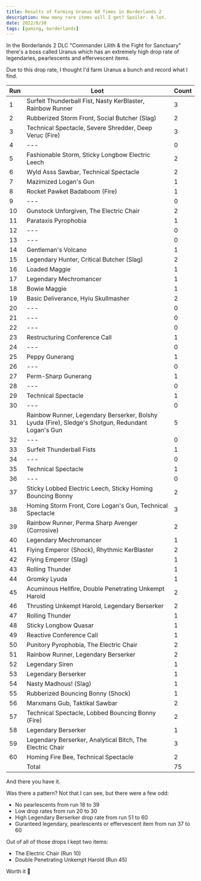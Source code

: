 ```yaml
---
title: Results of Farming Uranus 60 Times in Borderlands 2
description: How many rare items will I get? Spoiler. A lot.
date: 2022/8/30
tags: [gaming, borderlands]
---
```


In the Borderlands 2 DLC "Commander Lilith & the Fight for Sanctuary" there's a
boss called Uranus which has an extremely high drop rate of legendaries,
pearlescents and effervescent items.

Due to this drop rate, I thought I'd farm Uranus a bunch and record what I find.

| Run | Loot                                                                                              | Count |
| --- | ------------------------------------------------------------------------------------------------- | ----- |
| 1   | Surfeit Thunderball Fist, Nasty KerBlaster, Rainbow Runner                                        | 3     |
| 2   | Rubberized Storm Front, Social Butcher (Slag)                                                     | 2     |
| 3   | Technical Spectacle, Severe Shredder, Deep Veruc (Fire)                                           | 3     |
| 4   | ---                                                                                               | 0     |
| 5   | Fashionable Storm, Sticky Longbow Electric Leech                                                  | 2     |
| 6   | Wyld Asss Sawbar, Technical Spectacle                                                             | 2     |
| 7   | Mazimized Logan's Gun                                                                             | 1     |
| 8   | Rocket Pawket Badaboom (Fire)                                                                     | 1     |
| 9   | ---                                                                                               | 0     |
| 10  | Gunstock Unforgiven, The Electric Chair                                                           | 2     |
| 11  | Parataxis Pyrophobia                                                                              | 1     |
| 12  | ---                                                                                               | 0     |
| 13  | ---                                                                                               | 0     |
| 14  | Gentleman's Volcano                                                                               | 1     |
| 15  | Legendary Hunter, Critical Butcher (Slag)                                                         | 2     |
| 16  | Loaded Maggie                                                                                     | 1     |
| 17  | Legendary Mechromancer                                                                            | 1     |
| 18  | Bowie Maggie                                                                                      | 1     |
| 19  | Basic Deliverance, Hyiu Skullmasher                                                               | 2     |
| 20  | ---                                                                                               | 0     |
| 21  | ---                                                                                               | 0     |
| 22  | ---                                                                                               | 0     |
| 23  | Restructuring Conference Call                                                                     | 1     |
| 24  | ---                                                                                               | 0     |
| 25  | Peppy Gunerang                                                                                    | 1     |
| 26  | ---                                                                                               | 0     |
| 27  | Perm-Sharp Gunerang                                                                               | 1     |
| 28  | ---                                                                                               | 0     |
| 29  | Technical Spectacle                                                                               | 1     |
| 30  | ---                                                                                               | 0     |
| 31  | Rainbow Runner, Legendary Berserker, Bolshy Lyuda (Fire), Sledge's Shotgun, Redundant Logan's Gun | 5     |
| 32  | ---                                                                                               | 0     |
| 33  | Surfeit Thunderball Fists                                                                         | 1     |
| 34  | ---                                                                                               | 0     |
| 35  | Technical Spectacle                                                                               | 1     |
| 36  | ---                                                                                               | 0     |
| 37  | Sticky Lobbed Electric Leech, Sticky Homing Bouncing Bonny                                        | 2     |
| 38  | Homing Storm Front, Core Logan's Gun, Technical Spectacle                                         | 3     |
| 39  | Rainbow Runner, Perma Sharp Avenger (Corrosive)                                                   | 2     |
| 40  | Legendary Mechromancer                                                                            | 1     |
| 41  | Flying Emperor (Shock), Rhythmic KerBlaster                                                       | 2     |
| 42  | Flying Emperor (Slag)                                                                             | 1     |
| 43  | Rolling Thunder                                                                                   | 1     |
| 44  | Gromky Lyuda                                                                                      | 1     |
| 45  | Acuminous Hellfire, Double Penetrating Unkempt Harold                                             | 2     |
| 46  | Thrusting Unkempt Harold, Legendary Berserker                                                     | 2     |
| 47  | Rolling Thunder                                                                                   | 1     |
| 48  | Sticky Longbow Quasar                                                                             | 1     |
| 49  | Reactive Conference Call                                                                          | 1     |
| 50  | Punitory Pyrophobia, The Electric Chair                                                           | 2     |
| 51  | Rainbow Runner, Legendary Berserker                                                               | 2     |
| 52  | Legendary Siren                                                                                   | 1     |
| 53  | Legendary Berserker                                                                               | 1     |
| 54  | Nasty Madhous! (Slag)                                                                             | 1     |
| 55  | Rubberized Bouncing Bonny (Shock)                                                                 | 1     |
| 56  | Marxmans Gub, Taktikal Sawbar                                                                     | 2     |
| 57  | Technical Spectacle, Lobbed Bouncing Bonny (Fire)                                                 | 2     |
| 58  | Legendary Berserker                                                                               | 1     |
| 59  | Legendary Berserker, Analytical Bitch, The Electric Chair                                         | 3     |
| 60  | Homing Fire Bee, Technical Spectacle                                                              | 2     |
|     | Total                                                                                             | 75    |

And there you have it.

Was there a pattern? Not that I can see, but there were a few odd:

- No pearlescents from run 18 to 39
- Low drop rates from run 20 to 30
- High Legendary Berserker drop rate from run 51 to 60
- Guranteed legendary, pearlescents or effervescent item from run 37 to 60

Out of all of those drops I kept two items:

- The Electric Chair (Run 10)
- Double Penetrating Unkempt Harold (Run 45)

Worth it 🥲

